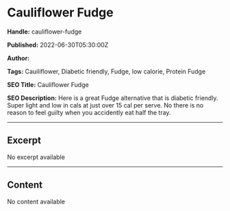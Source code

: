# Cauliflower Fudge

**Handle:** cauliflower-fudge

**Published:** 2022-06-30T05:30:00Z

**Author:**  

**Tags:** Cauiliflower, Diabetic friendly, Fudge, low calorie, Protein Fudge

**SEO Title:** Cauliflower Fudge

**SEO Description:** Here is a great Fudge alternative that is diabetic friendly. Super light and low in cals at just over 15 cal per serve. No there is no reason to feel guilty when you accidently eat half the tray.

---

## Excerpt

No excerpt available

---

## Content

No content available

